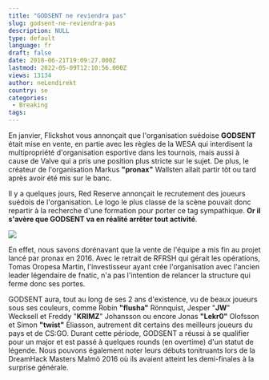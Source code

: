 ```yaml
---
title: "GODSENT ne reviendra pas"
slug: godsent-ne-reviendra-pas
description: NULL
type: default
language: fr
draft: false
date: 2018-06-21T19:09:27.000Z
lastmod: 2022-05-09T12:10:56.000Z
views: 13134
author: neLendirekt
country: se
categories:
 - Breaking
tags:
---
```

En janvier, Flickshot vous annonçait que l'organisation suédoise **GODSENT** était mise en vente, en partie avec les règles de la WESA qui interdisent la multipropriété d'organisation esportive dans les tournois, mais aussi à cause de Valve qui a pris une position plus stricte sur le sujet. De plus, le créateur de l'organisation Markus **"pronax"** Wallsten allait partir tôt ou tard après avoir été mis sur le banc.

Il y a quelques jours, Red Reserve annonçait le recrutement des joueurs suédois de l'organisation. Le logo le plus classe de la scène pouvait donc repartir à la recherche d'une formation pour porter ce tag sympathique. **Or il s'avère que GODSENT va en réalité arrêter tout activité**.

![](https://flickshot-ue.s3.eu-west-2.amazonaws.com/flickshot/article/5a5768ec71553/images/teElaORl7blqecEJlvvopCpSArv03opDjdjLUlfF.jpeg)

En effet, nous savons dorénavant que la vente de l'équipe a mis fin au projet lancé par pronax en 2016\. Avec le retrait de RFRSH qui gérait les opérations, Tomas Oropesa Martin, l'investisseur ayant crée l'organisation avec l'ancien leader légendaire de fnatic, n'a pas l'intention de relancer la structure qui ferme donc ses portes. 

GODSENT aura, tout au long de ses 2 ans d'existence, vu de beaux joueurs sous ses couleurs, comme Robin **"flusha"** Rönnquist, Jesper "**JW**" Wecksell et Freddy "**KRIMZ**" Johansson ou encore Jonas **"Lekr0"** Olofsson et Simon **"twist"** Eliasson, autrement dit certains des meilleurs joueurs du pays et de CS:GO. Durant cette période, GODSENT a réussi à se qualifier pour un major et est passé à quelques rounds (en overtime) d'un statut de légende. Nous pouvons également noter leurs débuts tonitruants lors de la DreamHack Masters Malmö 2016 où ils avaient atteint les demi-finales à la surprise générale.
